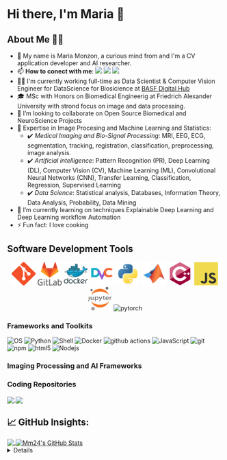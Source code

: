 # Hi there, I'm Maria 👋

<!--
**Mm24/mm24** is a ✨ _special_ ✨ repository because its `README.md` (this file) appears on your GitHub profile.
- 🔭 I’m currently working on ...
- 🤔 I’m looking for help with ...
- 💬 Ask me about ...
-->

## About Me  👩‍🎓
- 👩 My name is Maria Monzon, a curious mind from  and I'm a CV application developer and AI researcher.
- 📫 **How to conect with me**: ![](https://img.shields.io/badge/linkedin-%230077B5.svg?&style=flat&logo=linkedin&logoColor=white&link=https://www.linkedin.com/in/mariamonzon24) ![](https://img.shields.io/badge/email-c14438.svg?&style=flat&logo=Gmail&logoColor=white&link=mailto:maria.monzon@fau.de) ![](https://img.shields.io/badge/GitHub-%2312100E.svg?&style=flat&logo=Github&logoColor=white&link=https://github.com/mm24)
- 👨‍💻 I'm currently working full-time as Data Scientist & Computer Vision Engineer for DataScience for Biosicience at [BASF Digital Hub](https://www.linkedin.com/showcase/basf-digital-solutions/)
- 🎓 MSc with Honors on Biomedical Engineerig at Friedrich Alexander University with strond focus on image and data processing. 
- 👯 I’m looking to collaborate on Open Source Biomedical and NeuroScience Projects
- 🧠 Expertise in Image Procesing and Machine Learning and Statistics: 
    - ✔️ *Medical Imaging and Bio-Signal Processing*: MRI, EEG, ECG, segmentation, tracking, registration, classification, preprocessing, image analysis.
    - ✔️ *Artificial intelligence*: Pattern Recognition (PR), Deep Learning (DL), Computer Vision (CV), Machine Learning (ML), Convolutional Neural Networks (CNN), Transfer Learning, Classification, Regression, Supervised Learning
    - ✔️ *Data Science*: Statistical analysis, Databases, Information Theory, Data Analysis, Probability, Data Mining
- 🌱 I’m currently learning on techniques Explainable Deep Learning and Deep Learning workflow Automation
- ⚡ Fun fact: I love cooking


##  Software Development Tools

<div>
<p align="center">
<img src="https://github.com/devicons/devicon/blob/master/icons/git/git-original.svg" alt="git" width="57" height="55"/>
<img src="https://github.com/devicons/devicon/blob/master/icons/gitlab/gitlab-original-wordmark.svg" alt="gitlab" width="57" height="55"/>
<img src="https://github.com/devicons/devicon/blob/master/icons/docker/docker-original-wordmark.svg" alt="docker" width="57" height="55"/>   
<img src="https://github.com/vscode-icons/vscode-icons/blob/master/icons/file_type_dvc.svg" alt="dvc" width="57" height="55"/>

    
<img src="https://github.com/devicons/devicon/blob/master/icons/python/python-original.svg" alt="python" width="57" height="55"/>
<img src="https://github.com/devicons/devicon/blob/master/icons/matlab/matlab-original.svg" alt="matlab" width="57" height="55"/>
<img src="https://github.com/devicons/devicon/blob/master/icons/cplusplus/cplusplus-original.svg" alt="Cpp" width="57" height="55"/>
<img src="https://github.com/devicons/devicon/blob/master/icons/javascript/javascript-original.svg" alt="JavaScript" width="57" height="55"/>

<img src="https://github.com/devicons/devicon/blob/master/icons/jupyter/jupyter-original-wordmark.svg" alt="Jupyter" width="57" height="55"/>   
    
<img src="https://pytorch.org/assets/images/pytorch-logo.png" alt="pytorch" width="70" height="70"/>
</div>

### Frameworks and Toolkits
<p>
  <img alt="OS" src="https://img.shields.io/badge/OS-Linux-informational?style=flat-squar&logo=linux&logoColor=white&color=2bbc8a" />
  <img alt="Python" src="https://img.shields.io/badge/Code-Python-informational?style=flat&logo=python&logoColor=white&color=yellow" />
  <img alt="Shell" src="https://img.shields.io/badge/Code-Make-informational?style=flat&logo=cmake&logoColor=white&color=black" />
  <img alt="Docker" src="https://img.shields.io/badge/-Docker-46a2f1?style=flat-square&logo=docker&logoColor=white" />
  <img alt="github actions" src="https://img.shields.io/badge/-Github_Actions-2088FF?style=flat-square&logo=github-actions&logoColor=white" />
  <img alt="JavaScript" src="https://img.shields.io/badge/-JavaScript-007ACC?style=flat-square&logo=javacript&logoColor=white" />
  <img alt="git" src="https://img.shields.io/badge/-Git-F05032?style=flat-square&logo=git&logoColor=white" />
  <img alt="npm" src="https://img.shields.io/badge/-NPM-CB3837?style=flat-square&logo=npm&logoColor=white" />
  <img alt="html5" src="https://img.shields.io/badge/-HTML5-E34F26?style=flat-square&logo=html5&logoColor=white" />
  <img alt="Nodejs" src="https://img.shields.io/badge/-Nodejs-43853d?style=flat-square&logo=Node.js&logoColor=white" />
</p>

<!--
![](https://img.shields.io/badge/OS-Linux-informational?style=flat&logo=linux&logoColor=white&color=2bbc8a)
![](https://img.shields.io/badge/Code-Python-informational?style=flat&logo=python&logoColor=white&color=2bbc8a)
![](https://img.shields.io/badge/Editor-IntelliJ_IDEA-informational?style=flat&logo=intellij-idea&logoColor=white&color=2bbc8a)
![](https://img.shields.io/badge/Code-JavaScript-informational?style=flat&logo=javascript&logoColor=white&color=2bbc8a)
![](https://img.shields.io/badge/Code-Golang-informational?style=flat&logo=go&logoColor=white&color=2bbc8a)
![](https://img.shields.io/badge/Code-Vue-informational?style=flat&logo=vue.js&logoColor=white&color=2bbc8a)
![](https://img.shields.io/badge/Shell-Bash-informational?style=flat&logo=gnu-bash&logoColor=white&color=2bbc8a)
![](https://img.shields.io/badge/Tools-PostgreSQL-informational?style=flat&logo=postgresql&logoColor=white&color=2bbc8a)
![](https://img.shields.io/badge/Tools-Docker-informational?style=flat&logo=docker&logoColor=white&color=2bbc8a)
![](https://img.shields.io/badge/Tools-Kubernetes-informational?style=flat&logo=kubernetes&logoColor=white&color=2bbc8a)
![](https://img.shields.io/badge/Tools-Red_Hat_OpenShift-informational?style=flat&logo=red-hat-open-shift&logoColor=white&color=2bbc8a)
![](https://img.shields.io/badge/Cloud-Digital_Ocean-informational?style=flat&logo=digitalocean&logoColor=white&color=2bbc8a)
-->
    
###  Imaging Processing and AI Frameworks
<!--
    Tools: Pytorch, OpenCV, PyDicom, Pandas, Skorch, DVC, Matplotlib, Seeborn, Flask, Docker, scikit-learn, Keras, LaTeX
    Software Development: Python, Git, MATLAB, C++, Java,Linux, Data Structures, HTML5, SQL
-->

### Coding Repositories 

<a href="https://github.com/amosproj/amos2021ss05-3d-viewer">
  <img align="center" src="https://github-readme-stats.vercel.app/api/pin/?username=amosproj&repo=amos2021ss05-3d-viewer" />
</a>
<a href="https://github.com/Mm24/Software-applications-with-AI">
  <img align="center" src="https://github-readme-stats.vercel.app/api/pin/?username=mm24&repo=Software-applications-with-AI" />
</a>

## &#x1f4c8; GitHub Insights:

<a href="https://github.com/mm24/">
  <img align="center" src="https://github-readme-stats.vercel.app/api/top-langs/?username=mm24&hide=java,html,tex&title_color=ffffff&text_color=c9cacc&icon_color=2bbc8a&bg_color=1d1f21&langs_count=3&count_private=true" />
</a>
<a href="https://github.com/mm24">
  <img align="center" src="https://github-readme-stats.vercel.app/api?username=mm24&show_icons=true&line_height=27&count_private=true&title_color=ffffff&text_color=c9cacc&icon_color=2bbc8a&bg_color=1d1f21" alt="Mm24's GitHub Stats" />
</a>
<details> Open source projects stats
<table>
  <thead align="center">
    <tr border: none;>
      <td><b>🎁 Projects</b></td>
      <td><b>⭐ Stars</b></td>
      <td><b>📚 Forks</b></td>
      <td><b>🛎 Issues</b></td>
      <td><b>📬 Pull requests</b></td>
    </tr>
  </thead>
  <tbody>
    <tr>
      <td><a href="https://github.com/amosproj/amos2021ss05-3d-viewer"><b>Room 3D Viewer</b></a></td>
      <td><img alt="Stars" src="https://img.shields.io/github/stars/amosproj/amos2021ss05-3d-viewer?style=flat-square&labelColor=343b41"/></td>
      <td><img alt="Forks" src="https://img.shields.io/github/forks/amosproj/amos2021ss05-3d-viewer?style=flat-square&labelColor=343b41"/></td>
      <td><img alt="Issues" src="https://img.shields.io/github/issues/amosproj/amos2021ss05-3d-viewer?style=flat-square&labelColor=343b41"/></td>
      <td><img alt="Pull Requests" src="https://img.shields.io/github/issues-pr/amosproj/amos2021ss05-3d-viewer?style=flat-square&labelColor=343b41"/></td>
    </tr>
  </tbody>
</table>   

</details>
